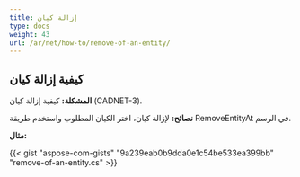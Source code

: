 ```yaml
---
title: إزالة كيان
type: docs
weight: 43
url: /ar/net/how-to/remove-of-an-entity/
---
```


## **كيفية إزالة كيان**

**المشكلة:** كيفية إزالة كيان (CADNET-3).

**نصائح:** لإزالة كيان، اختر الكيان المطلوب واستخدم طريقة RemoveEntityAt في الرسم.

**مثال:**

{{< gist "aspose-com-gists" "9a239eab0b9dda0e1c54be533ea399bb" "remove-of-an-entity.cs" >}}
